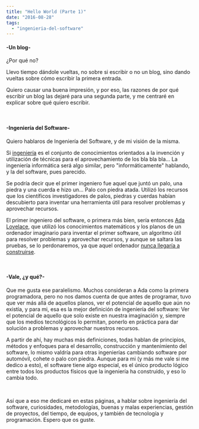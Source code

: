 ```yaml
---
title: "Hello World (Parte 1)"
date: "2016-08-28"
tags: 
  - "ingenieria-del-software"
---
```


#### \-Un blog-

¿Por qué no?

Llevo tiempo dándole vueltas, no sobre si escribir o no un blog, sino dando vueltas sobre cómo escribir la primera entrada.

Quiero causar una buena impresión, y por eso, las razones de por qué escribir un blog las dejaré para una segunda parte, y me centraré en explicar sobre qué quiero escribir.

 

#### \-Ingeniería del Software-

Quiero hablaros de Ingeniería del Software, y de mi visión de la misma.

Si [ingeniería](http://dle.rae.es/?w=Ingeniería) es el conjunto de conocimientos orientados a la invención y utilización de técnicas para el aprovechamiento de los bla bla bla... La ingeniería informática será algo similar, pero "informáticamente" hablando, y la del software, pues parecido.

Se podría decir que el primer ingeniero fue aquel que juntó un palo, una piedra y una cuerda e hizo un... Palo con piedra atada. Utilizó los recursos que los científicos investigadores de palos, piedras y cuerdas habían descubierto para inventar una herramienta útil para resolver problemas y aprovechar recursos.

El primer ingeniero del software, o primera más bien, sería entonces [Ada Lovelace](https://es.wikipedia.org/wiki/Ada_Lovelace), que utilizó los conocimientos matemáticos y los planos de un ordenador imaginario para inventar el primer software, un algoritmo útil para resolver problemas y aprovechar recursos, y aunque se saltara las pruebas, se lo perdonaremos, ya que aquel ordenador [nunca llegaría a construirse](https://es.wikipedia.org/wiki/M%C3%A1quina_anal%C3%ADtica).

 

#### \-Vale, ¿y qué?-

Que me gusta ese paralelismo. Muchos consideran a Ada como la primera programadora, pero no nos damos cuenta de que antes de programar, tuvo que ver más allá de aquellos planos, ver el potencial de aquello que aún no existía, y para mi, esa es la mejor definición de ingeniería del software: Ver el potencial de aquello que solo existe en nuestra imaginación y, siempre que los medios tecnológicos lo permitan, ponerlo en práctica para dar solución a problemas y aprovechar nuestros recursos.

A partir de ahí, hay muchas más definiciones, todas hablan de principios, métodos y enfoques para el desarrollo, construcción y mantenimiento del software, lo mismo valdría para otras ingenierías cambiando software por automóvil, cohete o palo con piedra. Aunque para mi (y más me vale si me dedico a esto), el software tiene algo especial, es el único producto lógico entre todos los productos físicos que la ingeniería ha construido, y eso lo cambia todo.

 

Así que a eso me dedicaré en estas páginas, a hablar sobre ingeniería del software, curiosidades, metodologías, buenas y malas experiencias, gestión de proyectos, del tiempo, de equipos, y también de tecnología y programación. Espero que os guste.

